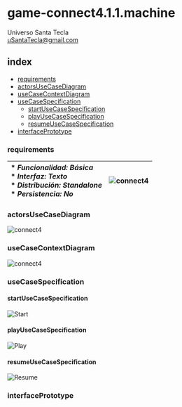 # game-connect4.1.1.machine
Universo Santa Tecla  
[uSantaTecla@gmail.com](mailto:uSantaTecla@gmail.com)  
  
## index

* [requirements](#requirements)  
* [actorsUseCaseDiagram](#actorsUseCaseDiagram)   
* [useCaseContextDiagram](#useCaseContextDiagram)
* [useCaseSpecification](#useCaseSpecification)
    * [startUseCaseSpecification](#startUseCaseSpecification)
    * [playUseCaseSpecification](#playUseCaseSpecification)
    * [resumeUseCaseSpecification](#resumeUseCaseSpecification)   
* [interfacePrototype](#interfacePrototype)    

### requirements  

| * _Funcionalidad: **Básica**_<br/>  * _Interfaz: **Texto**_<br/>  * _Distribución: **Standalone**_<br/>  * _Persistencia: **No**_<br/> | ![connect4](../docs/images/conecta4.png) | 
| :------- | :------: |  

### actorsUseCaseDiagram  

![connect4]() 
### useCaseContextDiagram

![connect4]()  

### useCaseSpecification

#### startUseCaseSpecification
![Start]()  

#### playUseCaseSpecification
![Play]()  

#### resumeUseCaseSpecification
![Resume]()  

### interfacePrototype
